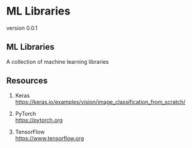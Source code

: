 # ML Libraries


version 0.0.1

## ML Libraries

A collection of machine learning libraries


## Resources 

1. Keras  
   https://keras.io/examples/vision/image_classification_from_scratch/

2. PyTorch  
   https://pytorch.org
   
3. TensorFlow  
   https://www.tensorflow.org





